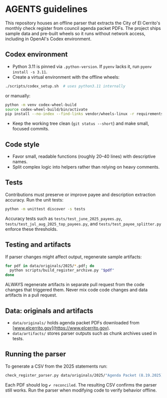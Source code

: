 # AGENTS guidelines

This repository houses an offline parser that extracts the City of El Cerrito's monthly check register from council agenda packet PDFs. The project ships sample data and pre-built wheels so it runs without network access, including in OpenAI's Codex environment.

## Codex environment

- Python 3.11 is pinned via `.python-version`. If `pyenv` lacks it, run `pyenv install -s 3.11`.
- Create a virtual environment with the offline wheels:

```bash
./scripts/codex_setup.sh  # uses python3.11 internally
```

  or manually:

```bash
python -m venv codex-wheel-build
source codex-wheel-build/bin/activate
pip install --no-index --find-links vendor/wheels-linux -r requirements.txt
```

- Keep the working tree clean (`git status --short`) and make small, focused commits.

## Code style

- Favor small, readable functions (roughly 20–40 lines) with descriptive names.
- Split complex logic into helpers rather than relying on heavy comments.

## Tests

Contributions must preserve or improve payee and description extraction accuracy. Run the unit tests:

```bash
python -m unittest discover -s tests
```

Accuracy tests such as `tests/test_june_2025_payees.py`, `tests/test_jul_aug_2025_top_payees.py`, and `tests/test_payee_splitter.py` enforce these thresholds.

## Testing and artifacts

If parser changes might affect output, regenerate sample artifacts:

```bash
for pdf in data/originals/2025/*.pdf; do
  python scripts/build_register_archive.py "$pdf"
done
```

ALWAYS regenerate artifacts in separate pull request from the code changes that triggered them. Never mix code code changes and data artifacts in a pull request.

## Data: originals and artifacts

- `data/originals/` holds agenda packet PDFs downloaded from [www.elcerrito.gov](https://www.elcerrito.gov).
- `data/artifacts/` stores parser outputs such as chunk archives used in tests.

## Running the parser

To generate a CSV from the 2025 statements run:

```bash
check_register_parser.py data/originals/2025/"Agenda Packet (8.19.2025).pdf" --csv out.csv
```

Each PDF should log `✔ reconciled`. The resulting CSV confirms the parser still works. Run the parser when modifying code to verify behavior offline.
